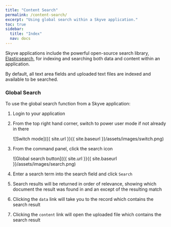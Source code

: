 ```yaml
---
title: "Content Search"
permalink: /content-search/
excerpt: "Using global search within a Skyve application."
toc: true
sidebar:
  title: "Index"
  nav: docs
---
```

Skyve applications include the powerful open-source search library, [Elasticsearch](https://www.elastic.co/products/elasticsearch), for indexing and searching both data and content within an application.

By default, all text area fields and uploaded text files are indexed and available to be searched.

### Global Search

To use the global search function from a Skyve application:

1. Login to your application
2. From the top right hand corner, switch to power user mode if not already in there

    ![Switch mode]({{ site.url }}{{ site.baseurl }}/assets/images/switch.png)

3. From the command panel, click the search icon

    ![Global search button]({{ site.url }}{{ site.baseurl }}/assets/images/search.png)

4. Enter a search term into the search field and click `Search`
5. Search results will be returned in order of relevance, showing which document the result was found in and an except of the resulting match
6. Clicking the `data` link will take you to the record which contains the search result
7. Clicking the `content` link will open the uploaded file which contains the search result